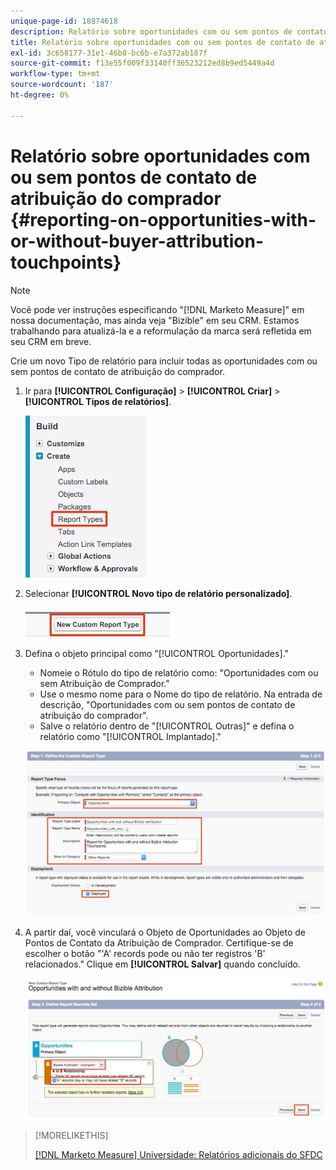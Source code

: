 ```yaml
---
unique-page-id: 18874618
description: Relatório sobre oportunidades com ou sem pontos de contato de atribuição do comprador - [!DNL Marketo Measure] - Documentação do produto
title: Relatório sobre oportunidades com ou sem pontos de contato de atribuição do comprador
exl-id: 3c658177-31e1-46b8-bc6b-e7a372ab187f
source-git-commit: f13e55f009f33140ff36523212ed8b9ed5449a4d
workflow-type: tm+mt
source-wordcount: '187'
ht-degree: 0%

---
```


# Relatório sobre oportunidades com ou sem pontos de contato de atribuição do comprador {#reporting-on-opportunities-with-or-without-buyer-attribution-touchpoints}

>[!NOTE]
>
>Você pode ver instruções especificando &quot;[!DNL Marketo Measure]&quot; em nossa documentação, mas ainda veja &quot;Bizible&quot; em seu CRM. Estamos trabalhando para atualizá-la e a reformulação da marca será refletida em seu CRM em breve.

Crie um novo Tipo de relatório para incluir todas as oportunidades com ou sem pontos de contato de atribuição do comprador.

1. Ir para **[!UICONTROL Configuração]** > **[!UICONTROL Criar]** > **[!UICONTROL Tipos de relatórios]**.

   ![](assets/1-1.jpg)

1. Selecionar **[!UICONTROL Novo tipo de relatório personalizado]**.

   ![](assets/2-1.jpg)

1. Defina o objeto principal como &quot;[!UICONTROL Oportunidades].&quot;

   * Nomeie o Rótulo do tipo de relatório como: &quot;Oportunidades com ou sem Atribuição de Comprador.&quot;
   * Use o mesmo nome para o Nome do tipo de relatório. Na entrada de descrição, &quot;Oportunidades com ou sem pontos de contato de atribuição do comprador&quot;.
   * Salve o relatório dentro de &quot;[!UICONTROL Outras]&quot; e defina o relatório como &quot;[!UICONTROL Implantado].&quot;

   ![](assets/3-1.jpg)

1. A partir daí, você vinculará o Objeto de Oportunidades ao Objeto de Pontos de Contato da Atribuição de Comprador. Certifique-se de escolher o botão &quot;&#39;A&#39; records pode ou não ter registros &#39;B&#39; relacionados.&quot; Clique em **[!UICONTROL Salvar]** quando concluído.

   ![](assets/4-1.jpg)

>[!MORELIKETHIS]
>
>[[!DNL Marketo Measure] Universidade: Relatórios adicionais do SFDC](https://universityonline.marketo.com/courses/bizible-fundamentals-bizible-102/#/page/5c5cb68dfb384d0c9fb96cd0)

